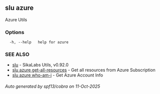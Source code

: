 ## slu azure

Azure Utils

### Options

```
  -h, --help   help for azure
```

### SEE ALSO

* [slu](slu.md)	 - SikaLabs Utils, v0.92.0
* [slu azure get-all-resources](slu_azure_get-all-resources.md)	 - Get all resources from Azure Subscription
* [slu azure who-am-i](slu_azure_who-am-i.md)	 - Get Azure Account Info

###### Auto generated by spf13/cobra on 11-Oct-2025
